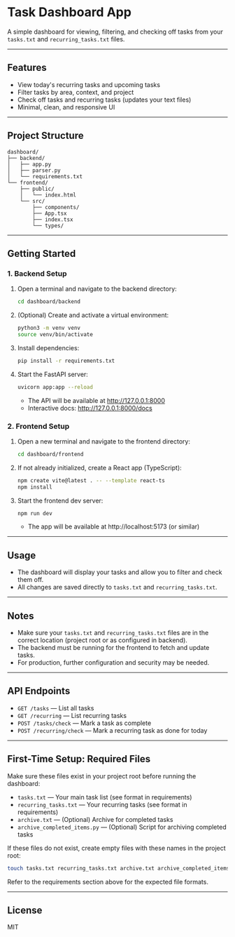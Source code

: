 # Task Dashboard App

A simple dashboard for viewing, filtering, and checking off tasks from your `tasks.txt` and `recurring_tasks.txt` files.

---

## Features
- View today's recurring tasks and upcoming tasks
- Filter tasks by area, context, and project
- Check off tasks and recurring tasks (updates your text files)
- Minimal, clean, and responsive UI

---

## Project Structure
```
dashboard/
├── backend/
│   ├── app.py
│   ├── parser.py
│   └── requirements.txt
└── frontend/
    ├── public/
    │   └── index.html
    └── src/
        ├── components/
        ├── App.tsx
        ├── index.tsx
        └── types/
```

---

## Getting Started

### 1. Backend Setup

1. Open a terminal and navigate to the backend directory:
   ```bash
   cd dashboard/backend
   ```
2. (Optional) Create and activate a virtual environment:
   ```bash
   python3 -m venv venv
   source venv/bin/activate
   ```
3. Install dependencies:
   ```bash
   pip install -r requirements.txt
   ```
4. Start the FastAPI server:
   ```bash
   uvicorn app:app --reload
   ```
   - The API will be available at http://127.0.0.1:8000
   - Interactive docs: http://127.0.0.1:8000/docs

### 2. Frontend Setup

1. Open a new terminal and navigate to the frontend directory:
   ```bash
   cd dashboard/frontend
   ```
2. If not already initialized, create a React app (TypeScript):
   ```bash
   npm create vite@latest . -- --template react-ts
   npm install
   ```
3. Start the frontend dev server:
   ```bash
   npm run dev
   ```
   - The app will be available at http://localhost:5173 (or similar)

---

## Usage
- The dashboard will display your tasks and allow you to filter and check them off.
- All changes are saved directly to `tasks.txt` and `recurring_tasks.txt`.

---

## Notes
- Make sure your `tasks.txt` and `recurring_tasks.txt` files are in the correct location (project root or as configured in backend).
- The backend must be running for the frontend to fetch and update tasks.
- For production, further configuration and security may be needed.

---

## API Endpoints
- `GET /tasks` — List all tasks
- `GET /recurring` — List recurring tasks
- `POST /tasks/check` — Mark a task as complete
- `POST /recurring/check` — Mark a recurring task as done for today

---

## First-Time Setup: Required Files

Make sure these files exist in your project root before running the dashboard:

- `tasks.txt` — Your main task list (see format in requirements)
- `recurring_tasks.txt` — Your recurring tasks (see format in requirements)
- `archive.txt` — (Optional) Archive for completed tasks
- `archive_completed_items.py` — (Optional) Script for archiving completed tasks

If these files do not exist, create empty files with these names in the project root:

```bash
touch tasks.txt recurring_tasks.txt archive.txt archive_completed_items.py
```

Refer to the requirements section above for the expected file formats.

---

## License
MIT
